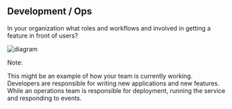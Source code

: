 ## Development / Ops

In your organization what roles and workflows and involved in getting a feature in front of users?

![diagram](images/engineering-infrastructure.png)

Note:

This might be an example of how your team is currently working. Developers are responsible for writing new applications and new features. While an operations team is responsible for deployment, running the service and responding to events.
